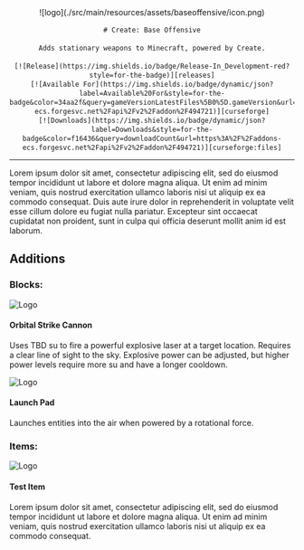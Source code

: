 <div align="center">
    <!-- placeholder image til an icon is finalised -->
    ![logo](./src/main/resources/assets/baseoffensive/icon.png)

    # Create: Base Offensive

    Adds stationary weapons to Minecraft, powered by Create.

    [![Release](https://img.shields.io/badge/Release-In_Development-red?style=for-the-badge)][releases]
    [![Available For](https://img.shields.io/badge/dynamic/json?label=Available%20For&style=for-the-badge&color=34aa2f&query=gameVersionLatestFiles%5B0%5D.gameVersion&url=https%3A%2F%2Faddons-ecs.forgesvc.net%2Fapi%2Fv2%2Faddon%2F494721)][curseforge]
    [![Downloads](https://img.shields.io/badge/dynamic/json?label=Downloads&style=for-the-badge&color=f16436&query=downloadCount&url=https%3A%2F%2Faddons-ecs.forgesvc.net%2Fapi%2Fv2%2Faddon%2F494721)][curseforge:files]
</div>

---

Lorem ipsum dolor sit amet, consectetur adipiscing elit, sed do eiusmod tempor incididunt ut labore et dolore magna aliqua. Ut enim ad minim veniam, quis nostrud exercitation ullamco laboris nisi ut aliquip ex ea commodo consequat. Duis aute irure dolor in reprehenderit in voluptate velit esse cillum dolore eu fugiat nulla pariatur. Excepteur sint occaecat cupidatat non proident, sunt in culpa qui officia deserunt mollit anim id est laborum.

## Additions

### Blocks:

<img src="https://via.placeholder.com/100" alt="Logo" width="100" height="100"><br>
#### Orbital Strike Cannon
Uses TBD su to fire a powerful explosive laser at a target location. Requires a clear line of sight to the sky. Explosive power can be adjusted, but higher power levels require more su and have a longer cooldown.

<img src="https://via.placeholder.com/100" alt="Logo" width="100" height="100"><br>
#### Launch Pad
Launches entities into the air when powered by a rotational force.

### Items:

<img src="https://via.placeholder.com/100" alt="Logo" width="100" height="100"><br>
#### Test Item
Lorem ipsum dolor sit amet, consectetur adipiscing elit, sed do eiusmod tempor incididunt ut labore et dolore magna aliqua. Ut enim ad minim veniam, quis nostrud exercitation ullamco laboris nisi ut aliquip ex ea commodo consequat.

